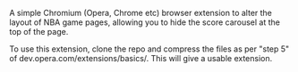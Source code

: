 A simple Chromium (Opera, Chrome etc) browser extension to alter the layout of NBA game pages, allowing you to hide the score carousel at the top of the page.

To use this extension, clone the repo and compress the files as per "step 5" of dev.opera.com/extensions/basics/. This will give a usable extension.